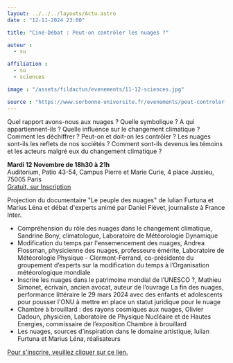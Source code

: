 ```yaml
---
layout: ../../../layouts/Actu.astro
date : "12-11-2024 23:00"

title: "Ciné-Débat : Peut-on contrôler les nuages ?"

auteur :
  - su

affiliation :
  - su
  - sciences

image : "/assets/fildactus/evenements/11-12-sciences.jpg"

source : "https://www.sorbonne-universite.fr/evenements/peut-controler-les-nuages"
---
```


Quel rapport avons-nous aux nuages ? Quelle symbolique ? A qui appartiennent-ils ? Quelle influence sur le changement climatique ? Comment les déchiffrer ? Peut-on et doit-on les contrôler ? Les nuages sont-ils les reflets de nos sociétés ? Comment sont-ils devenus les témoins et les acteurs malgré eux du changement climatique ?

__Mardi 12 Novembre de 18h30 à 21h__  
Auditorium, Patio 43-54, Campus Pierre et Marie Curie, 4 place Jussieu, 75005 Paris  
[Gratuit, sur Inscription](https://www.helloasso.com/associations/sorbonne-universite-science-culture-societe/evenements/peut-on-controler-les-nuages)

Projection du documentaire "Le peuple des nuages" de Iulian Furtuna et Marius Léna et débat d'experts animé par Daniel Fiévet, journaliste à France Inter.

- Compréhension du rôle des nuages dans le changement climatique, Sandrine Bony, climatologue, Laboratoire de Météorologie Dynamique
- Modification du temps par l'ensemencement des nuages, Andrea Flossman, physicienne des nuages, professeure émérite, Laboratoire de Météorologie Physique - Clermont-Ferrand, co-présidente du groupement d’experts sur la modification du temps à l’Organisation météorologique mondiale
- Inscrire les nuages dans le patrimoine mondial de l’UNESCO ?, Mathieu Simonet, écrivain, ancien avocat, auteur de l’ouvrage La fin des nuages, performance littéraire le 29 mars 2024 avec des enfants et adolescents pour pousser l'ONU à mettre en place un statut juridique pour le nuage
- Chambre à brouillard : des rayons cosmiques aux nuages, Olivier Dadoun, physicien, Laboratoire de Physique Nucléaire et de Hautes Energies, commissaire de l’exposition Chambre à brouillard
- Les nuages, sources d’inspiration dans le domaine artistique, Iulian Furtuna et Marius Léna, réalisateurs

[Pour s'inscrire, veuillez cliquer sur ce lien.](https://www.helloasso.com/associations/sorbonne-universite-science-culture-societe/evenements/peut-on-controler-les-nuages)